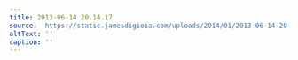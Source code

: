 ```yaml
---
title: 2013-06-14 20.14.17
source: 'https://static.jamesdigioia.com/uploads/2014/01/2013-06-14-20-14-17-scaled.jpg'
altText: ''
caption: ''
---
```



